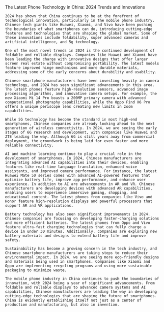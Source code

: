 The Latest Phone Technology in China: 2024 Trends and Innovations

    2024 has shown that China continues to be at the forefront of technological innovation, particularly in the mobile phone industry. Chinese tech giants like Huawei, Xiaomi, and Vivo have been pushing the boundaries of what smartphones can do, introducing cutting-edge features and technologies that are shaping the global market. Some of these innovations include foldability, super advanced cameras and artificial intelligence, and 5g technology.

    One of the most novel trends in 2024 is the continued development of foldable and rollable displays. Companies like Huawei and Xiaomi have been leading the charge with innovative designs that offer larger screen real estate without compromising portability. The latest models feature improved hinge mechanisms and more durable materials, addressing some of the early concerns about durability and usability.

    Chinese smartphone manufacturers have been investing heavily in camera technology, and 2024 has seen significant advancements in this area. The latest phones feature high-resolution sensors, advanced image processing algorithms, and innovative camera setups. For example, the new Xiaomi Mi 14 Pro boasts a 200MP primary camera with advanced computational photography capabilities, while the Oppo Find X6 Pro offers a unique periscope lens creating new limits in zoom capabilities.

    While 5G technology has become the standard in most high-end smartphones, Chinese companies are already looking ahead to the next generation of wireless connectivity. In 2024, we are seeing the early stages of 6G research and development, with companies like Huawei and ZTE leading the way. Although 6G is still years away from commercial deployment, the groundwork is being laid for even faster and more reliable connectivity.

    AI and machine learning continue to play a crucial role in the development of smartphones. In 2024, Chinese manufacturers are integrating advanced AI capabilities into their devices, enabling features like real-time language translation, enhanced voice assistants, and improved camera performance. For instance, the latest Huawei Mate 50 series comes with advanced AI-powered features that optimize battery life, improve app performance, and enhance user experience. In addition to AI are advancements in AR and VR. Chinese manufacturers are developing devices with advanced AR capabilities, enabling users to experience immersive gaming, shopping, and educational content. The latest phones from companies like Vivo and Honor feature high-resolution displays and powerful processors that support AR and VR applications.

    Battery technology has also seen significant improvements in 2024. Chinese companies are focusing on developing faster-charging solutions and more efficient batteries. The latest phones from Oppo and Vivo feature ultra-fast charging technologies that can fully charge a device in under 30 minutes. Additionally, companies are exploring new battery materials and designs to extend battery life and improve safety.

    Sustainability has become a growing concern in the tech industry, and Chinese smartphone manufacturers are taking steps to reduce their environmental impact. In 2024, we are seeing more eco-friendly designs and materials being used in smartphones. Companies like Xiaomi and Oppo are implementing recycling programs and using more sustainable packaging to minimize waste.

    The mobile phone industry in China continues to push the boundaries of innovation, with 2024 being a year of significant advancements. From foldable and rollable displays to advanced camera systems and AI capabilities, Chinese manufacturers are leading the way in developing cutting-edge technologies that are shaping the future of smartphones. China is evidently establishing itself not just as a center of production and manufacturing, but also in invention.